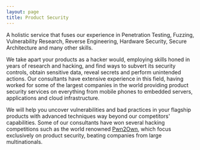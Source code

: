 ```yaml
---
layout: page
title: Product Security
---
```


A holistic service that fuses our experience in Penetration Testing, Fuzzing, Vulnerability Research, Reverse Engineering, Hardware Security, Secure Architecture and many other skills. 

We take apart your products as a hacker would, employing skills honed in years of research and hacking, and find ways to subvert its security controls, obtain sensitive data, reveal secrets and perform unintended actions. Our consultants have extensive experience in this field, having worked for some of the largest companies in the world providing product security services on everything from mobile phones to embedded servers, applications and cloud infrastructure.

We will help you uncover vulnerabilities and bad practices in your flagship products with advanced techniques way beyond our competitors' capabilities. Some of our consultants have won several hacking competitions such as the world renowned [Pwn2Own](https://en.wikipedia.org/wiki/Pwn2Own), which focus exclusively on product security, beating companies from large multinationals.
